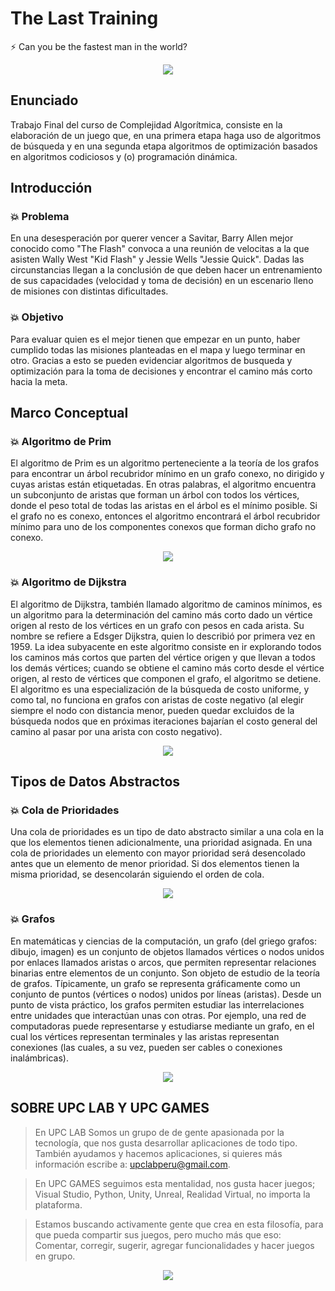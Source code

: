 # The Last Training #
:zap: Can you be the fastest man in the world?

<div align="center">
  <img src="https://media.giphy.com/media/fW56oUG0CiYjC/giphy.gif">
</div>

## Enunciado
Trabajo Final del curso de Complejidad Algorítmica, consiste en la elaboración de un juego que, en una primera etapa haga uso de algoritmos de búsqueda y en una segunda etapa algoritmos de optimización basados en algoritmos codiciosos y (o) programación dinámica.


## Introducción

### :boom: Problema
En una desesperación por querer vencer a Savitar, Barry Allen mejor conocido como "The Flash" convoca a una reunión de velocitas a la que asisten Wally West "Kid Flash" y Jessie Wells "Jessie Quick". Dadas las circunstancias llegan a la conclusión de que deben hacer un entrenamiento de sus capacidades (velocidad y toma de decisión) en un escenario lleno de misiones con distintas dificultades. 

### :boom: Objetivo
Para evaluar quien es el mejor tienen que empezar en un punto, haber cumplido todas las misiones planteadas en el mapa y luego terminar en otro. Gracias a esto se pueden evidenciar algoritmos de busqueda y optimización para la toma de decisiones y encontrar el camino más corto hacia la meta.


## Marco Conceptual

### :boom: Algoritmo de Prim
El algoritmo de Prim es un algoritmo perteneciente a la teoría de los grafos para encontrar un árbol recubridor mínimo en un grafo conexo, no dirigido y cuyas aristas están etiquetadas.
En otras palabras, el algoritmo encuentra un subconjunto de aristas que forman un árbol con todos los vértices, donde el peso total de todas las aristas en el árbol es el mínimo posible. Si el grafo no es conexo, entonces el algoritmo encontrará el árbol recubridor mínimo para uno de los componentes conexos que forman dicho grafo no conexo.

<div align="center">
  <img src="https://upload.wikimedia.org/wikipedia/commons/d/d2/Minimum_spanning_tree.svg">
</div>

### :boom: Algoritmo de Dijkstra
El algoritmo de Dijkstra, también llamado algoritmo de caminos mínimos, es un algoritmo para la determinación del camino más corto dado un vértice origen al resto de los vértices en un grafo con pesos en cada arista. Su nombre se refiere a Edsger Dijkstra, quien lo describió por primera vez en 1959.
La idea subyacente en este algoritmo consiste en ir explorando todos los caminos más cortos que parten del vértice origen y que llevan a todos los demás vértices; cuando se obtiene el camino más corto desde el vértice origen, al resto de vértices que componen el grafo, el algoritmo se detiene. El algoritmo es una especialización de la búsqueda de costo uniforme, y como tal, no funciona en grafos con aristas de coste negativo (al elegir siempre el nodo con distancia menor, pueden quedar excluidos de la búsqueda nodos que en próximas iteraciones bajarían el costo general del camino al pasar por una arista con costo negativo).

<div align="center">
  <img src="https://upload.wikimedia.org/wikipedia/commons/5/57/Dijkstra_Animation.gif">
</div>


## Tipos de Datos Abstractos

### :boom: Cola de Prioridades
Una cola de prioridades es un tipo de dato abstracto similar a una cola en la que los elementos tienen adicionalmente, una prioridad asignada. En una cola de prioridades un elemento con mayor prioridad será desencolado antes que un elemento de menor prioridad. Si dos elementos tienen la misma prioridad, se desencolarán siguiendo el orden de cola.

<div align="center">
  <img src="https://netmatze.files.wordpress.com/2014/08/priorityqueue.png">
</div>

### :boom: Grafos
En matemáticas y ciencias de la computación, un grafo (del griego grafos: dibujo, imagen) es un conjunto de objetos llamados vértices o nodos unidos por enlaces llamados aristas o arcos, que permiten representar relaciones binarias entre elementos de un conjunto. Son objeto de estudio de la teoría de grafos.
Típicamente, un grafo se representa gráficamente como un conjunto de puntos (vértices o nodos) unidos por líneas (aristas).
Desde un punto de vista práctico, los grafos permiten estudiar las interrelaciones entre unidades que interactúan unas con otras. Por ejemplo, una red de computadoras puede representarse y estudiarse mediante un grafo, en el cual los vértices representan terminales y las aristas representan conexiones (las cuales, a su vez, pueden ser cables o conexiones inalámbricas).

<div align="center">
  <img src="https://upload.wikimedia.org/wikipedia/commons/5/5b/6n-graf.svg">
</div>


## SOBRE UPC LAB Y UPC GAMES
> En UPC LAB Somos un grupo de  de gente apasionada por la tecnología, que nos gusta desarrollar aplicaciones de todo tipo.
> También ayudamos y hacemos aplicaciones, si quieres más información escribe a: <upclabperu@gmail.com>.

> En UPC GAMES seguimos esta mentalidad, nos gusta hacer juegos; Visual Studio, Python, Unity, Unreal, Realidad Virtual, no importa la plataforma.  

> Estamos buscando activamente gente que crea en esta filosofía, para que pueda compartir sus juegos, pero mucho más que eso: 
> Comentar, corregir, sugerir, agregar funcionalidades y hacer juegos en grupo.

<div align="center">
  <a href="https://github.com/upclab">
    <img src="https://cloud.githubusercontent.com/assets/9372893/16879913/501dca4a-4a78-11e6-9783-3600e0b260d8.png">
  </a>
</div>
